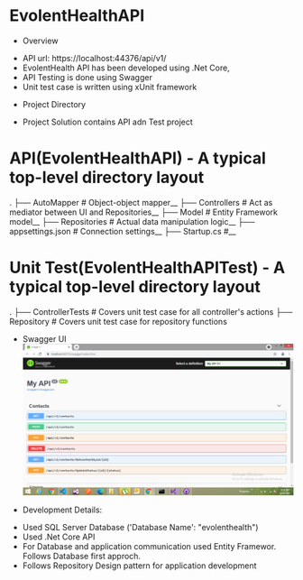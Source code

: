 # EvolentHealthAPI

* Overview
- API url: https://localhost:44376/api/v1/
- EvolentHealth API has been developed using .Net Core, 
- API Testing is done using Swagger
- Unit test case is written using xUnit framework

* Project Directory
- Project Solution contains API adn Test project

# API(EvolentHealthAPI) - A typical top-level directory layout
.
├── AutoMapper              # Object-object mapper__
├── Controllers             # Act as mediator between UI and Repositories__
├── Model                   # Entity Framework model__
├── Repositories            # Actual data manipulation logic__
├── appsettings.json        # Connection settings__
├── Startup.cs              #__

# Unit Test(EvolentHealthAPITest) - A typical top-level directory layout
.
├── ControllerTests         # Covers unit test case  for all controller's actions
├── Repository              # Covers unit test case  for repository functions



* Swagger UI
![Alt text](https://github.com/asifmulla308/EvolentHealth_API/blob/master/images/swagger_main.png "swaggermain")

* Development Details:
- Used SQL Server Database ('Database Name': "evolenthealth")
- Used .Net Core API
- For Database and application communication used Entity Framewor. Follows Database first approch.
- Follows Repository Design pattern for application development




